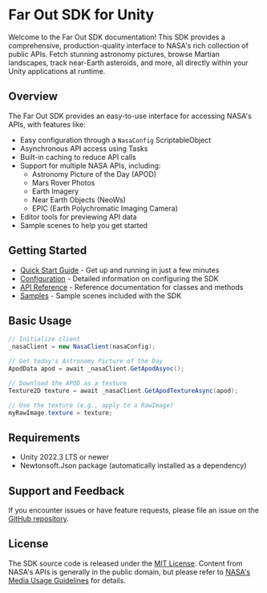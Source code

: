 # Far Out SDK for Unity

Welcome to the Far Out SDK documentation! This SDK provides a comprehensive, production-quality interface to NASA's rich collection of public APIs. Fetch stunning astronomy pictures, browse Martian landscapes, track near-Earth asteroids, and more, all directly within your Unity applications at runtime.

## Overview

The Far Out SDK provides an easy-to-use interface for accessing NASA's APIs, with features like:

- Easy configuration through a `NasaConfig` ScriptableObject
- Asynchronous API access using Tasks
- Built-in caching to reduce API calls
- Support for multiple NASA APIs, including:
  - Astronomy Picture of the Day (APOD)
  - Mars Rover Photos
  - Earth Imagery
  - Near Earth Objects (NeoWs)
  - EPIC (Earth Polychromatic Imaging Camera)
- Editor tools for previewing API data
- Sample scenes to help you get started

## Getting Started

- [Quick Start Guide](quickstart.md) - Get up and running in just a few minutes
- [Configuration](configuration.md) - Detailed information on configuring the SDK
- [API Reference](api-reference.md) - Reference documentation for classes and methods
- [Samples](samples.md) - Sample scenes included with the SDK

## Basic Usage

```csharp
// Initialize client
_nasaClient = new NasaClient(nasaConfig);

// Get today's Astronomy Picture of the Day
ApodData apod = await _nasaClient.GetApodAsync();

// Download the APOD as a texture
Texture2D texture = await _nasaClient.GetApodTextureAsync(apod);

// Use the texture (e.g., apply to a RawImage)
myRawImage.texture = texture;
```

## Requirements

- Unity 2022.3 LTS or newer
- Newtonsoft.Json package (automatically installed as a dependency)

## Support and Feedback

If you encounter issues or have feature requests, please file an issue on the [GitHub repository](https://github.com/extremevisualmedia/nasa-unity-sdk/issues).

## License

The SDK source code is released under the [MIT License](https://github.com/extremevisualmedia/nasa-unity-sdk/blob/main/LICENSE). Content from NASA's APIs is generally in the public domain, but please refer to [NASA's Media Usage Guidelines](https://www.nasa.gov/multimedia/guidelines/index.html) for details.